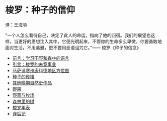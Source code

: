 <link href="../css/style.css" rel="stylesheet" type="text/css" />

# 梭罗：种子的信仰

<span class="r">译：王海萌

<div class="p">

<span class="wavy">”一个人怎么看待自己，决定了此人的命运，指向了他的归宿。我们的展望也这样，当更好的思想注入其中，它便光明起来。不管你的生命多么卑微，你要勇敢地面对生活，不用逃避，更不要用恶语诅咒它。”—— 梭罗《种子的信念》

</div>

<div class="pages">

- [前言：学习田野和森林的语言](种子的信仰/前言：学习田野和森林的语言.md)
- [引言：梭罗的未竞事业](种子的信仰/引言：梭罗的未竞事业.md)
- [马萨请寒州康科德地区方位图](种子的信仰/马萨请寒州康科德地区方位图.md)
- [种子的传播](种子的信仰/种子的传播.md)
- [其他晚期自然史作品](种子的信仰/其他晚期自然史作品.md)
- [野果](种子的信仰/野果.md)
- [野草与牧场](种子的信仰/野草与牧场.md)
- [森林里的树](种子的信仰/森林里的树.md)
- [梭罗年表](种子的信仰/梭罗年表.md)
- [译后记](种子的信仰/译后记.md)

</div>

